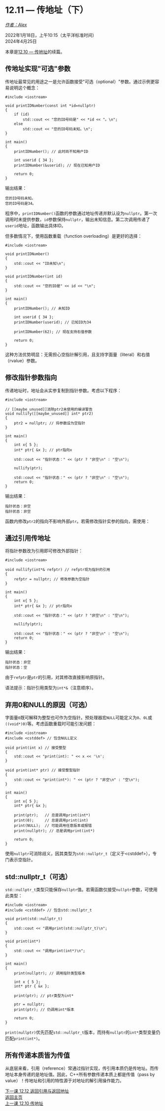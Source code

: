 12.11 — 传地址（下）  
==================================  

[*作者：Alex*](https://www.learncpp.com/author/Alex/ "查看 Alex 的所有文章")  

2022年1月18日，上午10:15（太平洋标准时间）  
2024年4月25日  

本章是[12.10 — 传地址](Chapter-12/lesson12.10-pass-by-address.md)的续篇。  

传地址实现"可选"参数  
----------------  

传地址最常见的用途之一是允许函数接受"可选（optional）"参数。通过示例更容易说明这个概念：  

```
#include <iostream>

void printIDNumber(const int *id=nullptr)
{
    if (id)
        std::cout << "您的ID号码是" << *id << "。\n";
    else
        std::cout << "您的ID号码未知。\n";
}

int main()
{
    printIDNumber(); // 此时尚不知用户ID

    int userid { 34 };
    printIDNumber(&userid); // 现在已知用户ID

    return 0;
}
```  

输出结果：  

```
您的ID号码未知。
您的ID号码是34。
```  

程序中，`printIDNumber()`函数的参数通过地址传递并默认设为`nullptr`。第一次调用时未提供参数，`id`参数保持`nullptr`，输出未知信息。第二次调用传递了`userid`地址，函数输出具体ID。  

但多数情况下，使用函数重载（function overloading）是更好的选择：  

```
#include <iostream>

void printIDNumber()
{
    std::cout << "ID未知\n";
}

void printIDNumber(int id)
{
    std::cout << "您的ID是" << id << "\n";
}

int main()
{
    printIDNumber(); // 未知ID

    int userid { 34 };
    printIDNumber(userid); // 已知ID为34

    printIDNumber(62); // 现在支持右值参数
    
    return 0;
}
```  

这种方法优势明显：无需担心空指针解引用，且支持字面量（literal）和右值（rvalue）参数。  

修改指针参数指向  
----------------  

传递地址时，地址会从实参复制到指针参数。考虑以下程序：  

```
#include <iostream>

// [[maybe_unused]]消除ptr2未使用的编译警告
void nullify([[maybe_unused]] int* ptr2) 
{
    ptr2 = nullptr; // 将参数设为空指针
}

int main()
{
    int x{ 5 };
    int* ptr{ &x }; // ptr指向x

    std::cout << "指针状态：" << (ptr ? "非空\n" : "空\n");

    nullify(ptr);

    std::cout << "指针状态：" << (ptr ? "非空\n" : "空\n");
    return 0;
}
```  

输出结果：  

```
指针状态：非空
指针状态：非空
```  

函数内修改`ptr2`的指向不影响外部`ptr`。若需修改指针实参的指向，需使用：  

通过引用传地址  
----------------  

将指针参数改为引用即可修改外部指针：  

```
#include <iostream>

void nullify(int*& refptr) // refptr现为指针的引用
{
    refptr = nullptr; // 修改参数为空指针
}

int main()
{
    int x{ 5 };
    int* ptr{ &x }; // ptr指向x

    std::cout << "指针状态：" << (ptr ? "非空\n" : "空\n");

    nullify(ptr);

    std::cout << "指针状态：" << (ptr ? "非空\n" : "空\n");
    return 0;
}
```  

输出结果：  

```
指针状态：非空
指针状态：空
```  

由于`refptr`是`ptr`的引用，对其修改直接影响原指针。  

语法提示：指针引用类型为`int*&`（注意顺序）。  

弃用0和NULL的原因（可选）  
----------------  

字面量`0`既可解释为整型也可作为空指针。预处理器宏`NULL`可能定义为`0`、`0L`或`((void*)0)`等。考虑函数重载时可能引发问题：  

```
#include <iostream>
#include <cstddef> // 包含NULL定义

void print(int x) // 接受整型
{
	std::cout << "print(int): " << x << '\n';
}

void print(int* ptr) // 接受整型指针
{
	std::cout << "print(int*): " << (ptr ? "非空\n" : "空\n");
}

int main()
{
	int x{ 5 };
	int* ptr{ &x };

	print(ptr);   // 总是调用print(int*)
	print(0);     // 总是调用print(int)
	print(NULL);  // 可能调用任意版本或报错
	print(nullptr); // 总是调用print(int*)

	return 0;
}
```  

使用`nullptr`可消除歧义，因其类型为`std::nullptr_t`（定义于\<cstddef\>），专门表示空指针。  

std::nullptr_t（可选）  
----------------  

`std::nullptr_t`类型只能保存`nullptr`值。若需函数仅接受`nullptr`参数，可使用此类型：  

```
#include <iostream>
#include <cstddef> // 包含std::nullptr_t

void print(std::nullptr_t)
{
    std::cout << "调用print(std::nullptr_t)\n";
}

void print(int*)
{
    std::cout << "调用print(int*)\n";
}

int main()
{
    print(nullptr); // 调用指针类型版本

    int x { 5 };
    int* ptr { &x };

    print(ptr); // ptr类型为int*

    ptr = nullptr;
    print(ptr); // 仍调用int*版本

    return 0;
}
```  

`print(nullptr)`优先匹配`std::nullptr_t`版本，而持有`nullptr`的`int*`类型变量仍匹配`print(int*)`。  

所有传递本质皆为传值  
----------------  

从底层来看，引用（reference）常通过指针实现，传引用本质仍是传地址。而传地址本身传递的是地址值。因此，C++所有参数传递本质上都是传值（pass by value）！传地址和引用的特性源于对地址的解引用操作能力。  

[下一课 12.12 返回引用与返回地址](Chapter-12/lesson12.12-return-by-reference-and-return-by-address.md)  
[返回主页](/)    
[上一课 12.10 传地址](Chapter-12/lesson12.10-pass-by-address.md)
